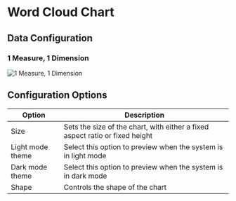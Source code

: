 # Word Cloud Chart

## Data Configuration

### 1 Measure, 1 Dimension

![1 Measure, 1 Dimension](https://static-docs.nocobase.com/202410091936018.png)

## Configuration Options

| Option             | Description                                      |
| ------------------ | ------------------------------------------------ |
| Size               | Sets the size of the chart, with either a fixed aspect ratio or fixed height |
| Light mode theme   | Select this option to preview when the system is in light mode |
| Dark mode theme    | Select this option to preview when the system is in dark mode |
| Shape              | Controls the shape of the chart                 |
